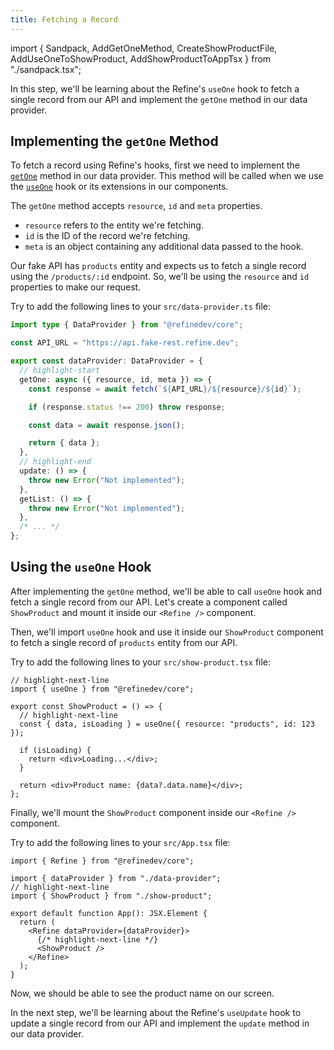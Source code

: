 ```yaml
---
title: Fetching a Record
---
```


import { Sandpack, AddGetOneMethod, CreateShowProductFile, AddUseOneToShowProduct, AddShowProductToAppTsx } from "./sandpack.tsx";

<Sandpack>

In this step, we'll be learning about the Refine's `useOne` hook to fetch a single record from our API and implement the `getOne` method in our data provider.

## Implementing the `getOne` Method

To fetch a record using Refine's hooks, first we need to implement the [`getOne`](/docs/data/data-provider/#getone-) method in our data provider. This method will be called when we use the [`useOne`](/docs/data/hooks/use-one) hook or its extensions in our components.

The `getOne` method accepts `resource`, `id` and `meta` properties.

- `resource` refers to the entity we're fetching.
- `id` is the ID of the record we're fetching.
- `meta` is an object containing any additional data passed to the hook.

Our fake API has `products` entity and expects us to fetch a single record using the `/products/:id` endpoint. So, we'll be using the `resource` and `id` properties to make our request.

Try to add the following lines to your `src/data-provider.ts` file:

```ts title="src/data-provider.ts"
import type { DataProvider } from "@refinedev/core";

const API_URL = "https://api.fake-rest.refine.dev";

export const dataProvider: DataProvider = {
  // highlight-start
  getOne: async ({ resource, id, meta }) => {
    const response = await fetch(`${API_URL}/${resource}/${id}`);

    if (response.status !== 200) throw response;

    const data = await response.json();

    return { data };
  },
  // highlight-end
  update: () => {
    throw new Error("Not implemented");
  },
  getList: () => {
    throw new Error("Not implemented");
  },
  /* ... */
};
```

<AddGetOneMethod />

## Using the `useOne` Hook

After implementing the `getOne` method, we'll be able to call `useOne` hook and fetch a single record from our API. Let's create a component called `ShowProduct` and mount it inside our `<Refine />` component.

<CreateShowProductFile />

Then, we'll import `useOne` hook and use it inside our `ShowProduct` component to fetch a single record of `products` entity from our API.

Try to add the following lines to your `src/show-product.tsx` file:

```tsx title="src/show-product.tsx"
// highlight-next-line
import { useOne } from "@refinedev/core";

export const ShowProduct = () => {
  // highlight-next-line
  const { data, isLoading } = useOne({ resource: "products", id: 123 });

  if (isLoading) {
    return <div>Loading...</div>;
  }

  return <div>Product name: {data?.data.name}</div>;
};
```

<AddUseOneToShowProduct />

Finally, we'll mount the `ShowProduct` component inside our `<Refine />` component.

Try to add the following lines to your `src/App.tsx` file:

```tsx title="src/App.tsx"
import { Refine } from "@refinedev/core";

import { dataProvider } from "./data-provider";
// highlight-next-line
import { ShowProduct } from "./show-product";

export default function App(): JSX.Element {
  return (
    <Refine dataProvider={dataProvider}>
      {/* highlight-next-line */}
      <ShowProduct />
    </Refine>
  );
}
```

<AddShowProductToAppTsx />

Now, we should be able to see the product name on our screen.

In the next step, we'll be learning about the Refine's `useUpdate` hook to update a single record from our API and implement the `update` method in our data provider.

</Sandpack>
